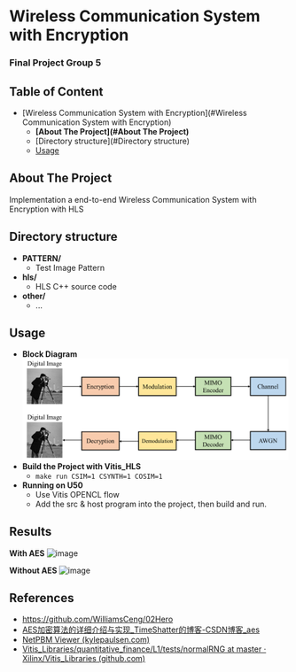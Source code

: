# Wireless Communication System with Encryption

### Final Project Group 5

## Table of Content

- [Wireless Communication System with Encryption](#Wireless Communication System with Encryption)
  - **[About The Project](#About The Project)**
  - [Directory structure](#Directory structure)
  - [Usage ](#Usage )



## About The Project

Implementation a end-to-end Wireless Communication System with Encryption with HLS

## Directory structure

* **PATTERN/**
  * Test Image Pattern
* **hls/**
  * HLS C++ source code
* **other/**
  * ...

## Usage 

* **Block Diagram**
  ![image](./bd.png)
* **Build the Project with Vitis_HLS**
  * `make run CSIM=1 CSYNTH=1 COSIM=1`
* **Running on U50**
  * Use Vitis OPENCL flow
  * Add the src & host program into the project, then build and run.

## Results

**With AES**
![image](./.png)



**Without AES**
![image](./.png)

## References

* https://github.com/WilliamsCeng/02Hero
* [AES加密算法的详细介绍与实现_TimeShatter的博客-CSDN博客_aes](https://blog.csdn.net/qq_28205153/article/details/55798628)
* [NetPBM Viewer (kylepaulsen.com)](https://www.kylepaulsen.com/stuff/NetpbmViewer/)
* [Vitis_Libraries/quantitative_finance/L1/tests/normalRNG at master · Xilinx/Vitis_Libraries (github.com)](https://github.com/Xilinx/Vitis_Libraries/tree/master/quantitative_finance/L1/tests/normalRNG)

​
